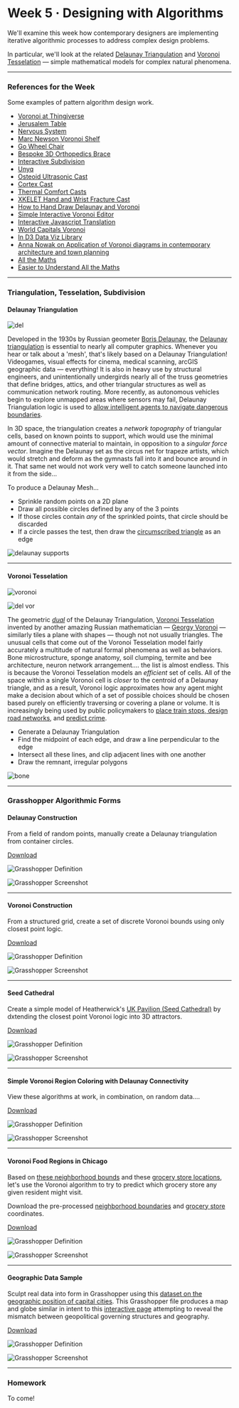 # Week 5 · Designing with Algorithms

We'll examine this week how contemporary designers are implementing iterative algorithmic processes to address complex design problems.

In particular, we'll look at the related [Delaunay Triangulation](https://en.wikipedia.org/wiki/Delaunay_triangulation) and [Voronoi Tesselation](https://en.wikipedia.org/wiki/Voronoi_diagram) — simple mathematical models for complex natural phenomena.

-----

### References for the Week

Some examples of pattern algorithm design work.

- [Voronoi at Thingiverse](https://www.thingiverse.com/search?q=voronoi)
- [Jerusalem Table](https://www.core77.com/projects/39363/Jerusalem-Tables)
- [Nervous System](https://n-e-r-v-o-u-s.com/projects/)
- [Marc Newson Voronoi Shelf](http://marc-newson.com/voronoi-shelf/)
- [Go Wheel Chair](http://layerdesign.com/projects/go/)
- [Bespoke 3D Orthopedics Brace](https://www.youtube.com/watch?v=OGRkNexY3N8)
- [Interactive Subdivision](https://www.khanacademy.org/partner-content/pixar/modeling-character/modeling-subdivision/p/interactive-subdivision-in-3d)
- [Unyq](http://unyq.com/en-us/us/)
- [Osteoid Ultrasonic Cast](https://competition.adesignaward.com/design.php?ID=34151)
- [Cortex Cast](http://www.evilldesign.com/cortex)
- [Thermal Comfort Casts](https://3dprint.com/192877/3d-printed-cast-thermal-comfort/)
- [XKELET Hand and Wrist Fracture Cast](https://www.xkelet.com/en/)
- [How to Hand Draw Delaunay and Voronoi](http://765.blogspot.com/2009/09/how-to-draw-voronoi-diagram.html)
- [Simple Interactive Voronoi Editor](http://www.sygreer.com/projects/voronoi/)
- [Interactive Javascript Translation](http://paperjs.org/examples/voronoi/)
- [World Capitals Voronoi](https://www.jasondavies.com/maps/voronoi/capitals/)
- [In D3 Data Viz Library](https://github.com/d3/d3-delaunay)
- [Anna Nowak on Application of Voronoi diagrams in contemporary architecture and town planning](https://yadda.icm.edu.pl/baztech/element/bwmeta1.element.baztech-5259df1a-e1f7-442f-a68c-10c0c2b35c96/c/chmot62_06.pdf)
- [All the Maths](http://cgl.uni-jena.de/pub/Workshops/WebHome/cgl12new.pdf)
- [Easier to Understand All the Maths](https://meemoo.org/blog/2014-07-14-noflo-geometry)


-----


### Triangulation, Tesselation, Subdivision

#### Delaunay Triangulation

![del](https://i.pinimg.com/originals/76/c1/a2/76c1a2a0222ff50861797b6152db8aa2.jpg)

Developed in the 1930s by Russian geometer [Boris Delaunay](https://en.wikipedia.org/wiki/Boris_Delaunay), the [Delaunay triangulation](https://en.wikipedia.org/wiki/Delaunay_triangulation) is essential to nearly all computer graphics. Whenever you hear or talk about a 'mesh', that's likely based on a Delaunay Triangulation! Videogames, visual effects for cinema, medical scanning, arcGIS geographic data — everything! It is also in heavy use by structural engineers, and unintentionally undergirds nearly all of the truss geometries that define bridges, attics, and other triangular structures as well as communication network routing. More recently, as autonomous vehicles begin to explore unmapped areas where sensors may fail, Delaunay Triangulation logic is used to [allow intelligent agents to navigate dangerous boundaries](https://en.wikipedia.org/wiki/Constrained_Delaunay_triangulation). 

In 3D space, the triangulation creates a *network topography* of triangular cells, based on known points to support, which would use the minimal amount of connective material to maintain, in opposition to a *singular force vector*. Imagine the Delaunay set as the circus net for trapeze artists, which would stretch and deform as the gymnasts fall into it and bounce around in it. That same net would not work very well to catch someone launched into it from the side...

To produce a Delaunay Mesh...

- Sprinkle random points on a 2D plane
- Draw all possible circles defined by any of the 3 points
- If those circles contain *any* of the sprinkled points, that circle should be discarded
- If a circle passes the test, then draw the [circumscribed triangle](https://en.wikipedia.org/wiki/Circumscribed_circle) as an edge

![delaunay supports](delSample.jpg)

-----

#### Voronoi Tesselation

![voronoi](http://datagenetics.com/blog/may12017/anim2.gif)

![del vor](http://meemoo.org/images/delaunay_voronoi_dual.gif)

The geometric [*dual*](https://en.wikipedia.org/wiki/Dual_polyhedron) of the Delaunay Triangulation, [Voronoi Tesselation](https://en.wikipedia.org/wiki/Voronoi_diagram) invented by another amazing Russian mathematician — [Georgy Voronoi](https://en.wikipedia.org/wiki/Georgy_Voronoy) — similarly tiles a plane with shapes — though not not usually triangles. The unusual cells that come out of the Voronoi Tesselation model fairly accurately a multitude of natural formal phenomena as well as behaviors. Bone microstructure, sponge anatomy, soil clumping, termite and bee architecture, neuron network arrangement.... the list is almost endless. This is because the Voronoi Tesselation models an *efficient* set of cells. All of the space within a single Voronoi cell is *closer* to the centroid of a Delaunay triangle, and as a result, Voronoi logic approximates how any agent might make a decision about which of a set of possible choices should be chosen based purely on efficiently traversing or covering a plane or volume. It is increasingly being used by public policymakers to [place train stops, design road networks](http://datagenetics.com/blog/may12017/index.html), and [predict crime](https://www.tandfonline.com/doi/abs/10.1080/00330124.2017.1288578?scroll=top&needAccess=true&journalCode=rtpg20).

- Generate a Delaunay Triangulation
- Find the midpoint of each edge, and draw a line perpendicular to the edge
- Intersect all these lines, and clip adjacent lines with one another
- Draw the remnant, irregular polygons

![bone](https://afinemesh.files.wordpress.com/2014/04/printed-voronoi.jpg)

-----

### Grasshopper Algorithmic Forms


#### Delaunay Construction

From a field of random points, manually create a Delaunay triangulation from container circles.

[Download](delaunay-definition.gh)

![Grasshopper Definition](delaunay-grasshopper.png)

![Grasshopper Screenshot](delaunay-screenshot.png)

-----

#### Voronoi Construction

From a structured grid, create a set of discrete Voronoi bounds using only closest point logic.

[Download](voronoi-attractor-definition.gh)

![Grasshopper Definition](voronoi-attractor-grasshopper.png)

![Grasshopper Screenshot](voronoi-attractor-screenshot.png)

-----

#### Seed Cathedral 

Create a simple model of Heatherwick's [UK Pavilion (Seed Cathedral)](http://www.heatherwick.com/project/uk-pavilion/) by dxtending the closest point Voronoi logic into 3D attractors.

[Download](seed-cathedral-definition.gh)

![Grasshopper Definition](seed-cathedral-grasshopper.png)

![Grasshopper Screenshot](seed-cathedral-screenshot.png)

-----

#### Simple Voronoi Region Coloring with Delaunay Connectivity

View these algorithms at work, in combination, on random data....


[Download](simple-definition.gh)

![Grasshopper Definition](simple-grasshopper.png)

![Grasshopper Screenshot](simple-screenshot.png)

-----

#### Voronoi Food Regions in Chicago

Based on [these neighborhood bounds](https://data.cityofchicago.org/Facilities-Geographic-Boundaries/Boundaries-Neighborhoods/bbvz-uum9) and these [grocery store locations](https://data.cityofchicago.org/Community-Economic-Development/Grocery-Stores-2013/53t8-wyrc), let's use the Voronoi algorithm to try to predict which grocery store any given resident might visit.

Download the pre-processed [neighborhood boundaries](neighborhoodDiscontinuities.txt) and [grocery store](groceryStores.csv) coordinates.

[Download](grocery-definition.gh)

![Grasshopper Definition](grocery-grasshopper.png)

![Grasshopper Screenshot](grocery-screenshot.png)

-----

#### Geographic Data Sample

Sculpt real data into form in Grasshopper using this [dataset on the geographic position of capital cities](capitalCities.txt). This Grasshopper file produces a map and globe similar in intent to this [interactive page](https://www.jasondavies.com/maps/voronoi/capitals/) attempting to reveal the mismatch between geopolitical governing structures and geography. 

[Download](voronoi-geographic-definition.gh)

![Grasshopper Definition](voronoi-geographic-grasshopper.png)

![Grasshopper Screenshot](voronoi-geographic-screenshot.png)

-----

### Homework

To come!